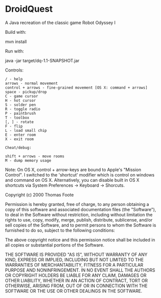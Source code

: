 DroidQuest
==========

A Java recreation of the classic game Robot Odyssey I

Build with:

   mvn install

Run with:

   java -jar target/dq-1.1-SNAPSHOT.jar

Controls:

    / - help
    arrows - normal movement
    control + arrows - fine-grained movement [OS X: command + arrows]
    space - pickup/drop
    C - game cursor
    H - hot cursor
    S - solder pen
    R - toggle radio
    P - paintbrush
    T - toolbox
    [, ] - rotate
    F - flip
    L - load small chip
    E - enter room
    X - exit room

    Cheat/debug:

    shift + arrows - move rooms
    M - dump memory usage

Note: On OS X, control + arrow-keys are bound to Apple's "Mission Control".  I switched to the 'shortcut' modifier which is control on windows and command on OS X.  Alternatively, you can disable
built in OS X shortcuts via System Preferences -> Keyboard -> Shorcuts.


Copyright (c) 2000 Thomas Foote

Permission is hereby granted, free of charge, to any person obtaining
a copy of this software and associated documentation files (the
"Software"), to deal in the Software without restriction, including
without limitation the rights to use, copy, modify, merge, publish,
distribute, sublicense, and/or sell copies of the Software, and to
permit persons to whom the Software is furnished to do so, subject to
the following conditions:

The above copyright notice and this permission notice shall be
included in all copies or substantial portions of the Software.

THE SOFTWARE IS PROVIDED "AS IS", WITHOUT WARRANTY OF ANY KIND,
EXPRESS OR IMPLIED, INCLUDING BUT NOT LIMITED TO THE WARRANTIES OF
MERCHANTABILITY, FITNESS FOR A PARTICULAR PURPOSE AND
NONINFRINGEMENT. IN NO EVENT SHALL THE AUTHORS OR COPYRIGHT HOLDERS BE
LIABLE FOR ANY CLAIM, DAMAGES OR OTHER LIABILITY, WHETHER IN AN ACTION
OF CONTRACT, TORT OR OTHERWISE, ARISING FROM, OUT OF OR IN CONNECTION
WITH THE SOFTWARE OR THE USE OR OTHER DEALINGS IN THE SOFTWARE.
